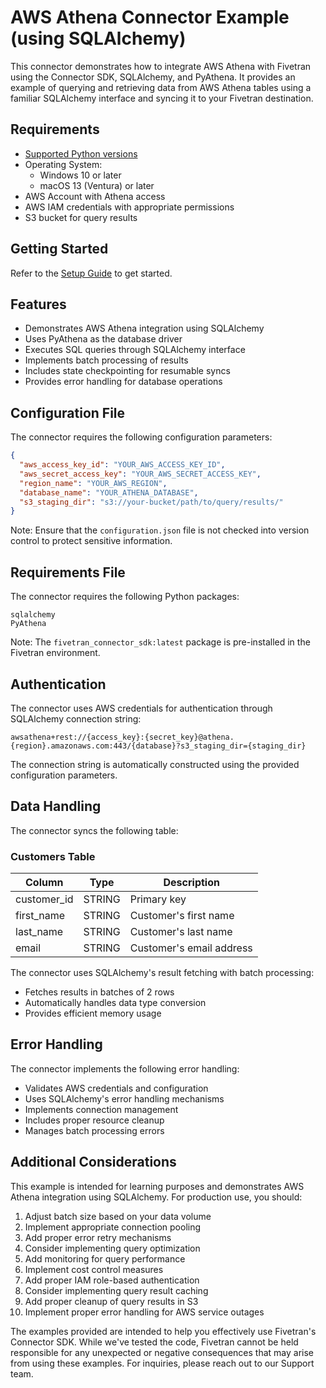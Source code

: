 # AWS Athena Connector Example (using SQLAlchemy)

This connector demonstrates how to integrate AWS Athena with Fivetran using the Connector SDK, SQLAlchemy, and PyAthena. It provides an example of querying and retrieving data from AWS Athena tables using a familiar SQLAlchemy interface and syncing it to your Fivetran destination.

## Requirements

* [Supported Python versions](https://github.com/fivetran/fivetran_connector_sdk/blob/main/README.md#requirements)   
* Operating System:  
  * Windows 10 or later  
  * macOS 13 (Ventura) or later
* AWS Account with Athena access
* AWS IAM credentials with appropriate permissions
* S3 bucket for query results

## Getting Started

Refer to the [Setup Guide](https://fivetran.com/docs/connectors/connector-sdk/setup-guide) to get started.

## Features

* Demonstrates AWS Athena integration using SQLAlchemy
* Uses PyAthena as the database driver
* Executes SQL queries through SQLAlchemy interface
* Implements batch processing of results
* Includes state checkpointing for resumable syncs
* Provides error handling for database operations

## Configuration File

The connector requires the following configuration parameters:

```json
{
  "aws_access_key_id": "YOUR_AWS_ACCESS_KEY_ID",
  "aws_secret_access_key": "YOUR_AWS_SECRET_ACCESS_KEY",
  "region_name": "YOUR_AWS_REGION",
  "database_name": "YOUR_ATHENA_DATABASE",
  "s3_staging_dir": "s3://your-bucket/path/to/query/results/"
}
```

Note: Ensure that the `configuration.json` file is not checked into version control to protect sensitive information.

## Requirements File

The connector requires the following Python packages:

```
sqlalchemy
PyAthena
```

Note: The `fivetran_connector_sdk:latest` package is pre-installed in the Fivetran environment.

## Authentication

The connector uses AWS credentials for authentication through SQLAlchemy connection string:
```
awsathena+rest://{access_key}:{secret_key}@athena.{region}.amazonaws.com:443/{database}?s3_staging_dir={staging_dir}
```

The connection string is automatically constructed using the provided configuration parameters.

## Data Handling

The connector syncs the following table:

### Customers Table
| Column      | Type           | Description                    |
|-------------|----------------|--------------------------------|
| customer_id | STRING         | Primary key                    |
| first_name  | STRING         | Customer's first name          |
| last_name   | STRING         | Customer's last name           |
| email       | STRING         | Customer's email address       |

The connector uses SQLAlchemy's result fetching with batch processing:
* Fetches results in batches of 2 rows
* Automatically handles data type conversion
* Provides efficient memory usage

## Error Handling

The connector implements the following error handling:
* Validates AWS credentials and configuration
* Uses SQLAlchemy's error handling mechanisms
* Implements connection management
* Includes proper resource cleanup
* Manages batch processing errors

## Additional Considerations

This example is intended for learning purposes and demonstrates AWS Athena integration using SQLAlchemy. For production use, you should:

1. Adjust batch size based on your data volume
2. Implement appropriate connection pooling
3. Add proper error retry mechanisms
4. Consider implementing query optimization
5. Add monitoring for query performance
6. Implement cost control measures
7. Add proper IAM role-based authentication
8. Consider implementing query result caching
9. Add proper cleanup of query results in S3
10. Implement proper error handling for AWS service outages

The examples provided are intended to help you effectively use Fivetran's Connector SDK. While we've tested the code, Fivetran cannot be held responsible for any unexpected or negative consequences that may arise from using these examples. For inquiries, please reach out to our Support team. 